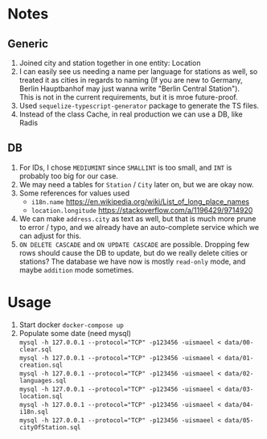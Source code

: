 # Notes
## Generic
1. Joined city and station together in one entity: Location
1. I can easily see us needing a name per language for stations as well, so treated it as cities in regards to naming (If you are new to Germany, Berlin Hauptbanhof may just wanna write "Berlin Central Station").  
This is not in the current requirements, but it is mroe future-proof.
1. Used `sequelize-typescript-generator` package to generate the TS files.
1. Instead of the class Cache, in real production we can use a DB, like Radis

## DB
1. For IDs, I chose `MEDIUMINT` since `SMALLINT` is too small, and `INT` is probably too big for our case.
1. We may need a tables for `Station` / `City` later on, but we are okay now.
1. Some references for values used
    - `i18n.name` https://en.wikipedia.org/wiki/List_of_long_place_names
    - `location.longitude` https://stackoverflow.com/a/1196429/9714920
1. We can make `address.city` as text as well, but that is much more prune to error / typo, and we already have an auto-complete service which we can adjust for this.
1. `ON DELETE CASCADE` and `ON UPDATE CASCADE` are possible. Dropping few rows should cause the DB to update, but do we really delete cities or stations? The database we have now is mostly `read-only` mode, and maybe `addition` mode sometimes.

# Usage
1. Start docker `docker-compose up`
2. Populate some date (need mysql)  
    `mysql -h 127.0.0.1 --protocol="TCP" -p123456 -uismaeel < data/00-clear.sql`  
    `mysql -h 127.0.0.1 --protocol="TCP" -p123456 -uismaeel < data/01-creation.sql`  
    `mysql -h 127.0.0.1 --protocol="TCP" -p123456 -uismaeel < data/02-languages.sql`  
    `mysql -h 127.0.0.1 --protocol="TCP" -p123456 -uismaeel < data/03-location.sql`  
    `mysql -h 127.0.0.1 --protocol="TCP" -p123456 -uismaeel < data/04-i18n.sql`  
    `mysql -h 127.0.0.1 --protocol="TCP" -p123456 -uismaeel < data/05-cityOfStation.sql`  
